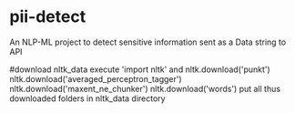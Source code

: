 # pii-detect
An NLP-ML project to detect sensitive information sent as a Data string to API

#download nltk_data
execute 'import nltk' and 
nltk.download('punkt') 
nltk.download('averaged_perceptron_tagger')
nltk.download('maxent_ne_chunker')
nltk.download('words')
 put all thus downloaded folders in nltk_data directory